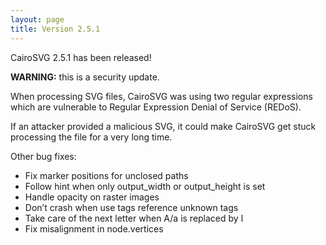```yaml
---
layout: page
title: Version 2.5.1
---
```


CairoSVG 2.5.1 has been released!

**WARNING:** this is a security update.

When processing SVG files, CairoSVG was using two regular expressions which are vulnerable to Regular Expression Denial of Service (REDoS).

If an attacker provided a malicious SVG, it could make CairoSVG get stuck processing the file for a very long time.

Other bug fixes:

* Fix marker positions for unclosed paths
* Follow hint when only output_width or output_height is set
* Handle opacity on raster images
* Don’t crash when use tags reference unknown tags
* Take care of the next letter when A/a is replaced by l
* Fix misalignment in node.vertices
